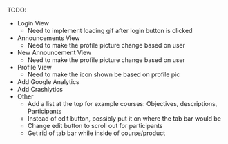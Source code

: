 TODO:
* Login View
    * Need to implement loading gif after login button is clicked
* Announcements View
    * Need to make the profile picture change based on user
* New Announcement View
    * Need to make the profile picture change based on user
* Profile View
    * Need to make the icon shown be based on profile pic
* Add Google Analytics 
* Add Crashlytics 
* Other
    * Add a list at the top for example courses: Objectives, descriptions, Participants
    * Instead of edit button, possibly put it on where the tab bar would be
    * Change edit button to scroll out for participants
    * Get rid of tab bar while inside of course/product
